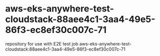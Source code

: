 # aws-eks-anywhere-test-cloudstack-88aee4c1-3aa4-49e5-86f3-ec8ef30c007c-71
repository for use with E2E test job aws-eks-anywhere-test-cloudstack:88aee4c1-3aa4-49e5-86f3-ec8ef30c007c-71
